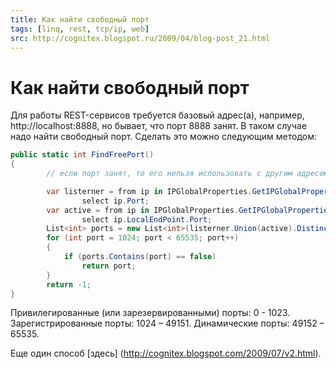 ```yaml
---
title: Как найти свободный порт
tags: [linq, rest, tcp/ip, web]
src: http://cognitex.blogspot.ru/2009/04/blog-post_21.html 
---
```

# Как найти свободный порт
Для работы REST-сервисов требуется базовый адрес(а), например, http://localhost:8888, но бывает, что порт 8888 занят. В таком случае надо найти свободный порт. Сделать это можно следующим методом:
```c#
public static int FindFreePort()
{
    	// если порт занят, то его нельзя использовать с другим адресом.

    	var listerner = from ip in IPGlobalProperties.GetIPGlobalProperties().GetActiveTcpListeners()
            	select ip.Port;
    	var active = from ip in IPGlobalProperties.GetIPGlobalProperties().GetActiveTcpConnections()
            	select ip.LocalEndPoint.Port;
    	List<int> ports = new List<int>(listerner.Union(active).Distinct());
    	for (int port = 1024; port < 65535; port++)
    	{
        	if (ports.Contains(port) == false)
            	return port;
    	}
    	return -1;
}
```
Привилегированные (или зарезервированными) порты: 0 - 1023.
Зарегистрированные порты: 1024 – 49151.
Динамические порты: 49152 – 65535.

Еще один способ [здесь] (http://cognitex.blogspot.com/2009/07/v2.html).
